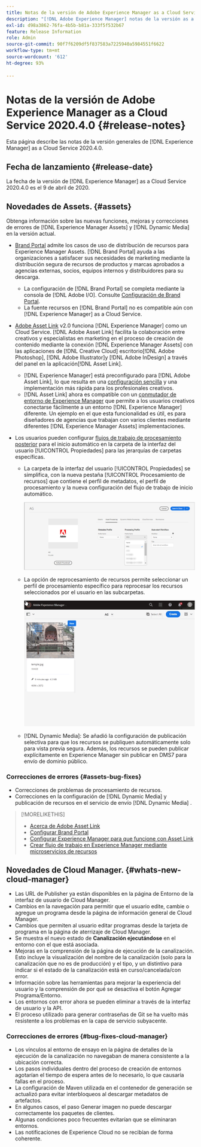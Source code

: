 ```yaml
---
title: Notas de la versión de Adobe Experience Manager as a Cloud Service para 2020.4.0
description: "[!DNL Adobe Experience Manager] notas de la versión as a Cloud Service para 2020.4.0."
exl-id: d98a3862-76fa-4b5b-b81a-333f5f532b67
feature: Release Information
role: Admin
source-git-commit: 90f7f6209df5f837583a7225940a5984551f6622
workflow-type: tm+mt
source-wordcount: '612'
ht-degree: 93%

---
```


# Notas de la versión de Adobe Experience Manager as a Cloud Service 2020.4.0 {#release-notes}

Esta página describe las notas de la versión generales de [!DNL Experience Manager] as a Cloud Service 2020.4.0.

## Fecha de lanzamiento {#release-date}

La fecha de la versión de [!DNL Experience Manager] as a Cloud Service 2020.4.0 es el 9 de abril de 2020.

## Novedades de Assets. {#assets}

Obtenga información sobre las nuevas funciones, mejoras y correcciones de errores de [!DNL Experience Manager Assets] y [!DNL Dynamic Media] en la versión actual.

* [Brand Portal](https://experienceleague.adobe.com/docs/experience-manager-brand-portal/using/home.html?lang=es) admite los casos de uso de distribución de recursos para Experience Manager Assets. [!DNL Brand Portal] ayuda a las organizaciones a satisfacer sus necesidades de marketing mediante la distribución segura de recursos de productos y marcas aprobados a agencias externas, socios, equipos internos y distribuidores para su descarga.
   * La configuración de [!DNL Brand Portal] se completa mediante la consola de [!DNL Adobe I/O]. Consulte [Configuración de Brand Portal](https://experienceleague.adobe.com/docs/experience-manager-brand-portal/using/publish/configure-aem-assets-with-brand-portal.html?lang=es).
   * La fuente recursos en [!DNL Brand Portal] no es compatible aún con [!DNL Experience Manager] as a Cloud Service.

* [Adobe Asset Link](https://helpx.adobe.com/es/enterprise/using/adobe-asset-link.html) v2.0 funciona [!DNL Experience Manager] como un Cloud Service. [!DNL Adobe Asset Link] facilita la colaboración entre creativos y especialistas en marketing en el proceso de creación de contenido mediante la conexión [!DNL Experience Manager Assets] con las aplicaciones de [!DNL Creative Cloud] escritorio[!DNL Adobe Photoshop], [!DNL Adobe Illustrator]y [!DNL Adobe InDesign] a través del panel en la aplicación[!DNL Asset Link].
   * [!DNL Experience Manager] está preconfigurado para [!DNL Adobe Asset Link], lo que resulta en una [configuración sencilla](https://helpx.adobe.com/es/enterprise/using/configure-aem-assets-for-asset-link.html) y una implementación más rápida para los profesionales creativos.
   * [!DNL Asset Link] ahora es compatible con un [conmutador de entorno de Experience Manager](https://helpx.adobe.com/es/enterprise/using/manage-assets-using-adobe-asset-link.html#UseAdobeAssetLink) que permite a los usuarios creativos conectarse fácilmente a un entorno [!DNL Experience Manager] diferente. Un ejemplo en el que esta funcionalidad es útil, es para diseñadores de agencias que trabajan con varios clientes mediante diferentes [!DNL Experience Manager Assets] implementaciones.

* Los usuarios pueden configurar [flujos de trabajo de procesamiento posterior](/help/assets/asset-microservices-configure-and-use.md#post-processing-workflows) para el inicio automático en la carpeta de la interfaz del usuario [!UICONTROL Propiedades] para las jerarquías de carpetas específicas.
   * La carpeta de la interfaz del usuario [!UICONTROL Propiedades] se simplifica, con la nueva pestaña [!UICONTROL Procesamiento de recursos] que contiene el perfil de metadatos, el perfil de procesamiento y la nueva configuración del flujo de trabajo de inicio automático.

     ![Los perfiles de procesamiento se pueden aplicar fácilmente a las carpetas, y todos los recursos cargados a las carpetas se procesan mediante estos perfiles](/help/assets/assets/asset-processing-folder-properties.png)

   * La opción de reprocesamiento de recursos permite seleccionar un perfil de procesamiento específico para reprocesar los recursos seleccionados por el usuario en las subcarpetas.

     ![Reprocesar los recursos seleccionados con un perfil de procesamiento específico](/help/assets/assets/fpo-existing-asset-reprocess.gif)

   * [!DNL Dynamic Media]: Se añadió la configuración de publicación selectiva para que los recursos se publiquen automáticamente solo para vista previa segura. Además, los recursos se pueden publicar explícitamente en Experience Manager sin publicar en DMS7 para envío de dominio público.

### Correcciones de errores {#assets-bug-fixes}

* Correcciones de problemas de procesamiento de recursos.
* Correcciones en la configuración de [!DNL Dynamic Media] y publicación de recursos en el servicio de envío [!DNL Dynamic Media] .

>[!MORELIKETHIS]
>
>* [Acerca de Adobe Asset Link](https://www.adobe.com/creativecloud/business/enterprise/adobe-asset-link.html)
>* [Configurar Brand Portal](https://experienceleague.adobe.com/docs/experience-manager-brand-portal/using/publish/configure-aem-assets-with-brand-portal.html?lang=es)
>* [Configurar Experience Manager para que funcione con Asset Link](https://helpx.adobe.com/es/enterprise/using/configure-aem-assets-for-asset-link.html)
>* [Crear flujo de trabajo en Experience Manager mediante microservicios de recursos](https://experienceleague.adobe.com/docs/experience-manager-cloud-service/assets/manage/asset-microservices-configure-and-use.html?lang=es#post-processing-workflows)

## Novedades de Cloud Manager. {#whats-new-cloud-manager}

* Las URL de Publisher ya están disponibles en la página de Entorno de la interfaz de usuario de Cloud Manager.
* Cambios en la navegación para permitir que el usuario edite, cambie o agregue un programa desde la página de información general de Cloud Manager.
* Cambios que permiten al usuario editar programas desde la tarjeta de programa en la página de aterrizaje de Cloud Manager.
* Se muestra el nuevo estado de **Canalización ejecutándose** en el entorno con el que está asociada.
* Mejoras en la comprensión de la página de ejecución de la canalización. Esto incluye la visualización del nombre de la canalización (solo para la canalización que no es de producción) y el tipo, y un distintivo para indicar si el estado de la canalización está en curso/cancelada/con error.
* Información sobre las herramientas para mejorar la experiencia del usuario y la comprensión de por qué se desactiva el botón Agregar Programa/Entorno.
* Los entornos con error ahora se pueden eliminar a través de la interfaz de usuario y la API.
* El proceso utilizado para generar contraseñas de Git se ha vuelto más resistente a los problemas en la capa de servicio subyacente.

### Correcciones de errores {#bug-fixes-cloud-manager}

* Los vínculos al entorno de ensayo en la página de detalles de la ejecución de la canalización no navegaban de manera consistente a la ubicación correcta.
* Los pasos individuales dentro del proceso de creación de entornos agotarían el tiempo de espera antes de lo necesario, lo que causaría fallas en el proceso.
* La configuración de Maven utilizada en el contenedor de generación se actualizó para evitar interbloqueos al descargar metadatos de artefactos.
* En algunos casos, el paso Generar imagen no puede descargar correctamente los paquetes de clientes.
* Algunas condiciones poco frecuentes evitarían que se eliminaran entornos.
* Las notificaciones de Experience Cloud no se recibían de forma coherente.

